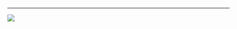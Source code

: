 
---
[![](https://visitcount.itsvg.in/api?id=midly202&icon=2&color=6)](https://visitcount.itsvg.in)
